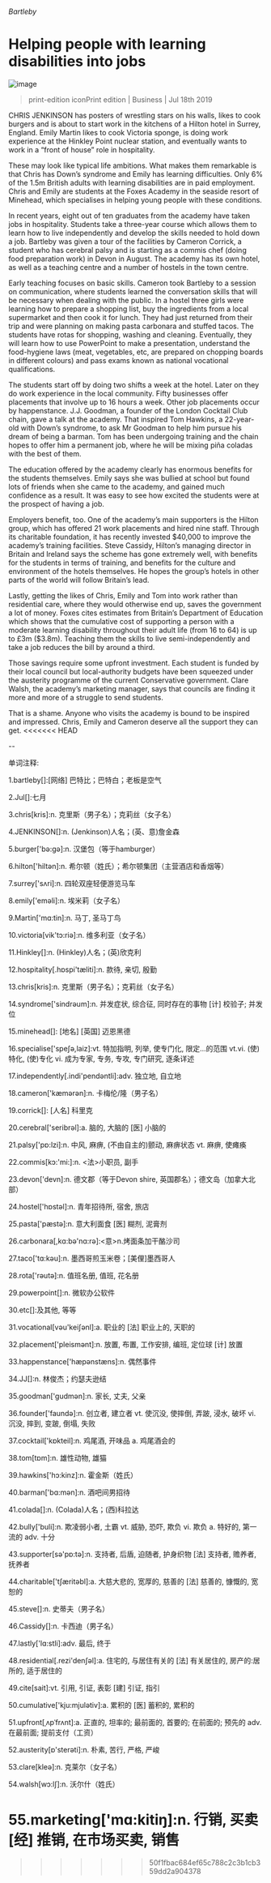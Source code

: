 ###### Bartleby
# Helping people with learning disabilities into jobs 
![image](images/20190720_WBD001.jpg) 
> print-edition iconPrint edition | Business | Jul 18th 2019 
CHRIS JENKINSON has posters of wrestling stars on his walls, likes to cook burgers and is about to start work in the kitchens of a Hilton hotel in Surrey, England. Emily Martin likes to cook Victoria sponge, is doing work experience at the Hinkley Point nuclear station, and eventually wants to work in a “front of house” role in hospitality.  
These may look like typical life ambitions. What makes them remarkable is that Chris has Down’s syndrome and Emily has learning difficulties. Only 6% of the 1.5m British adults with learning disabilities are in paid employment. Chris and Emily are students at the Foxes Academy in the seaside resort of Minehead, which specialises in helping young people with these conditions. 
In recent years, eight out of ten graduates from the academy have taken jobs in hospitality. Students take a three-year course which allows them to learn how to live independently and develop the skills needed to hold down a job. Bartleby was given a tour of the facilities by Cameron Corrick, a student who has cerebral palsy and is starting as a commis chef (doing food preparation work) in Devon in August. The academy has its own hotel, as well as a teaching centre and a number of hostels in the town centre. 
Early teaching focuses on basic skills. Cameron took Bartleby to a session on communication, where students learned the conversation skills that will be necessary when dealing with the public. In a hostel three girls were learning how to prepare a shopping list, buy the ingredients from a local supermarket and then cook it for lunch. They had just returned from their trip and were planning on making pasta carbonara and stuffed tacos. The students have rotas for shopping, washing and cleaning. Eventually, they will learn how to use PowerPoint to make a presentation, understand the food-hygiene laws (meat, vegetables, etc, are prepared on chopping boards in different colours) and pass exams known as national vocational qualifications.  
The students start off by doing two shifts a week at the hotel. Later on they do work experience in the local community. Fifty businesses offer placements that involve up to 16 hours a week. Other job placements occur by happenstance. J.J. Goodman, a founder of the London Cocktail Club chain, gave a talk at the academy. That inspired Tom Hawkins, a 22-year-old with Down’s syndrome, to ask Mr Goodman to help him pursue his dream of being a barman. Tom has been undergoing training and the chain hopes to offer him a permanent job, where he will be mixing piña coladas with the best of them.  
The education offered by the academy clearly has enormous benefits for the students themselves. Emily says she was bullied at school but found lots of friends when she came to the academy, and gained much confidence as a result. It was easy to see how excited the students were at the prospect of having a job.  
Employers benefit, too. One of the academy’s main supporters is the Hilton group, which has offered 21 work placements and hired nine staff. Through its charitable foundation, it has recently invested $40,000 to improve the academy’s training facilities. Steve Cassidy, Hilton’s managing director in Britain and Ireland says the scheme has gone extremely well, with benefits for the students in terms of training, and benefits for the culture and environment of the hotels themselves. He hopes the group’s hotels in other parts of the world will follow Britain’s lead. 
Lastly, getting the likes of Chris, Emily and Tom into work rather than residential care, where they would otherwise end up, saves the government a lot of money. Foxes cites estimates from Britain’s Department of Education which shows that the cumulative cost of supporting a person with a moderate learning disability throughout their adult life (from 16 to 64) is up to £3m ($3.8m). Teaching them the skills to live semi-independently and take a job reduces the bill by around a third. 
Those savings require some upfront investment. Each student is funded by their local council but local-authority budgets have been squeezed under the austerity programme of the current Conservative government. Clare Walsh, the academy’s marketing manager, says that councils are finding it more and more of a struggle to send students. 
That is a shame. Anyone who visits the academy is bound to be inspired and impressed. Chris, Emily and Cameron deserve all the support they can get. 
<<<<<<< HEAD
-- 
 单词注释:
1.bartleby[]:[网络] 巴特比；巴特白；老板是空气 
2.Jul[]:七月 
3.chris[kris]:n. 克里斯（男子名）；克莉丝（女子名） 
4.JENKINSON[]:n. (Jenkinson)人名；(英、意)詹金森 
5.burger['bә:ɡә]:n. 汉堡包（等于hamburger） 
6.hilton['hiltәn]:n. 希尔顿（姓氏）；希尔顿集团（主营酒店和香烟等） 
7.surrey['sʌri]:n. 四轮双座轻便游览马车 
8.emily['emәli]:n. 埃米莉（女子名） 
9.Martin['mɑ:tin]:n. 马丁, 圣马丁鸟 
10.victoria[vik'tɔ:riә]:n. 维多利亚（女子名） 
11.Hinkley[]:n. (Hinkley)人名；(英)欣克利 
12.hospitality[.hɒspi'tæliti]:n. 款待, 亲切, 殷勤 
13.chris[kris]:n. 克里斯（男子名）；克莉丝（女子名） 
14.syndrome['sindrәum]:n. 并发症状, 综合征, 同时存在的事物 [计] 校验子; 并发位 
15.minehead[]: [地名] [英国] 迈恩黑德 
16.specialise['speʃә,laiz]:vt. 特加指明, 列举, 使专门化, 限定...的范围 vt.vi. (使)特化, (使)专化 vi. 成为专家, 专务, 专攻, 专门研究, 逐条详述 
17.independently[.indi'pendәntli]:adv. 独立地, 自立地 
18.cameron['kæmәrәn]:n. 卡梅伦/隆（男子名） 
19.corrick[]: [人名] 科里克 
20.cerebral['seribrәl]:a. 脑的, 大脑的 [医] 小脑的 
21.palsy['pɒ:lzi]:n. 中风, 麻痹, (不由自主的)颤动, 麻痹状态 vt. 麻痹, 使瘫痪 
22.commis[kɔ:'mi:]:n. <法>小职员, 副手 
23.devon['devn]:n. 德文郡（等于Devon shire, 英国郡名）；德文岛（加拿大北部） 
24.hostel['hɒstәl]:n. 青年招待所, 宿舍, 旅店 
25.pasta['pæstә]:n. 意大利面食 [医] 糊剂, 泥膏剂 
26.carbonara[,kɑ:bә'nɑ:rә]:<意>n.烤面条加干酪沙司 
27.taco['tɑ:kәu]:n. 墨西哥煎玉米卷；[美俚]墨西哥人 
28.rota['rәutә]:n. 值班名册, 值班, 花名册 
29.powerpoint[]:n. 微软办公软件 
30.etc[]:及其他, 等等 
31.vocational[vәu'keiʃәnl]:a. 职业的 [法] 职业上的, 天职的 
32.placement['pleismәnt]:n. 放置, 布置, 工作安排, 编班, 定位球 [计] 放置 
33.happenstance['hæpәnstæns]:n. 偶然事件 
34.JJ[]:n. 林俊杰；约瑟夫逊结 
35.goodman['gudmәn]:n. 家长, 丈夫, 父亲 
36.founder['faundә]:n. 创立者, 建立者 vt. 使沉没, 使摔倒, 弄跛, 浸水, 破坏 vi. 沉没, 摔到, 变跛, 倒塌, 失败 
37.cocktail['kɒkteil]:n. 鸡尾酒, 开味品 a. 鸡尾酒会的 
38.tom[tɒm]:n. 雄性动物, 雄猫 
39.hawkins['hɔ:kinz]:n. 霍金斯（姓氏） 
40.barman['bɑ:mәn]:n. 酒吧间男招待 
41.colada[]:n. (Colada)人名；(西)科拉达 
42.bully['buli]:n. 欺凌弱小者, 土霸 vt. 威胁, 恐吓, 欺负 vi. 欺负 a. 特好的, 第一流的 adv. 十分 
43.supporter[sә'pɒ:tә]:n. 支持者, 后盾, 迫随者, 护身织物 [法] 支持者, 赡养者, 抚养者 
44.charitable['tʃæritәbl]:a. 大慈大悲的, 宽厚的, 慈善的 [法] 慈善的, 慷慨的, 宽恕的 
45.steve[]:n. 史蒂夫（男子名） 
46.Cassidy[]:n. 卡西迪（男子名） 
47.lastly['lɑ:stli]:adv. 最后, 终于 
48.residential[.rezi'denʃәl]:a. 住宅的, 与居住有关的 [法] 有关居住的, 房产的:居所的, 适于居住的 
49.cite[sait]:vt. 引用, 引证, 表彰 [建] 引证, 指引 
50.cumulative['kju:mjulәtiv]:a. 累积的 [医] 蓄积的, 累积的 
51.upfront[ˌʌpˈfrʌnt]:a. 正直的, 坦率的; 最前面的, 首要的; 在前面的; 预先的 adv. 在最前面; 提前支付（工资） 
52.austerity[ɒ'sterәti]:n. 朴素, 苦行, 严格, 严峻 
53.clare[kleә]:n. 克莱尔（女子名） 
54.walsh[wɔ:lʃ]:n. 沃尔什（姓氏） 
55.marketing['mɑ:kitiŋ]:n. 行销, 买卖 [经] 推销, 在市场买卖, 销售 
=======
>>>>>>> 50f1fbac684ef65c788c2c3b1cb359dd2a904378
